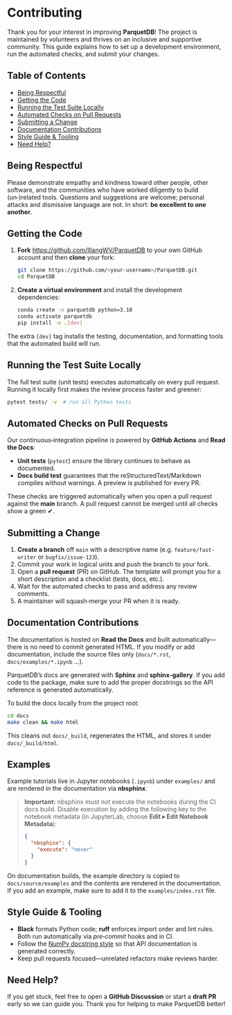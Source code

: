 # Contributing

Thank you for your interest in improving **ParquetDB**! The project is maintained by volunteers and thrives on an inclusive and supportive community. This guide explains how to set up a development environment, run the automated checks, and submit your changes.

## Table of Contents
- [Being Respectful](#being-respectful)
- [Getting the Code](#getting-the-code)
- [Running the Test Suite Locally](#running-the-test-suite-locally)
- [Automated Checks on Pull Requests](#automated-checks-on-pull-requests)
- [Submitting a Change](#submitting-a-change)
- [Documentation Contributions](#documentation-contributions)
- [Style Guide & Tooling](#style-guide--tooling)
- [Need Help?](#need-help)

## Being Respectful

Please demonstrate empathy and kindness toward other people, other software, and the communities who have worked diligently to build (un‑)related tools. Questions and suggestions are welcome; personal attacks and dismissive language are not. In short: **be excellent to one another**.

## Getting the Code

1. **Fork** <https://github.com/lllangWV/ParquetDB> to your own GitHub account and then **clone** your fork:

   ```bash
   git clone https://github.com/<your-username>/ParquetDB.git
   cd ParquetDB
   ```

2. **Create a virtual environment** and install the development dependencies:

   ```bash
   conda create -n parquetdb python=3.10
   conda activate parquetdb
   pip install -e .[dev]
   ```

The extra `[dev]` tag installs the testing, documentation, and formatting tools that the automated build will run.

## Running the Test Suite Locally

The full test suite (unit tests) executes automatically on every pull request. Running it locally first makes the review process faster and greener:

```bash
pytest tests/ -v  # run all Python tests
```

## Automated Checks on Pull Requests

Our continuous‑integration pipeline is powered by **GitHub Actions** and **Read the Docs**:

* **Unit tests** (`pytest`) ensure the library continues to behave as documented.
* **Docs build test** guarantees that the reStructuredText/Markdown compiles without warnings. A preview is published for every PR.

These checks are triggered automatically when you open a pull request against the **main** branch. A pull request cannot be merged until all checks show a green ✔︎.

## Submitting a Change

1. **Create a branch** off `main` with a descriptive name (e.g. `feature/fast-writer` or `bugfix/issue-123`).
2. Commit your work in logical units and push the branch to your fork.
3. Open a **pull request** (PR) on GitHub. The template will prompt you for a short description and a checklist (tests, docs, etc.).
4. Wait for the automated checks to pass and address any review comments.
5. A maintainer will squash‑merge your PR when it is ready.

## Documentation Contributions

The documentation is hosted on **Read the Docs** and built automatically—there is no need to commit generated HTML. If you modify or add documentation, include the source files only (`docs/*.rst`, `docs/examples/*.ipynb` …).

ParquetDB’s docs are generated with **Sphinx** and **sphinx‑gallery**. If you add code to the package, make sure to add the proper docstrings so the API reference is generated automatically.

To build the docs locally from the project root:

```bash
cd docs
make clean && make html
```

This cleans out `docs/_build`, regenerates the HTML, and stores it under `docs/_build/html`.

## Examples

Example tutorials live in Jupyter notebooks (`.ipynb`) under `examples/` and are rendered in the documentation via **nbsphinx**.

> **Important:** nbsphinx must *not* execute the notebooks during the CI docs build. Disable execution by adding the following key to the notebook metadata (in JupyterLab, choose **Edit ▸ Edit Notebook Metadata**):
>
> ```json
> {
>   "nbsphinx": {
>     "execute": "never"
>   }
> }
> ```

On documentation builds, the example directory is copied to `docs/source/examples` and the contents are rendered in the documentation. If you add an example, make sure to add it to the `examples/index.rst` file.

## Style Guide & Tooling

* **Black** formats Python code; **ruff** enforces import order and lint rules. Both run automatically via *pre‑commit* hooks and in CI.
* Follow the [NumPy docstring style](https://numpydoc.readthedocs.io/en/latest/format.html) so that API documentation is generated correctly.
* Keep pull requests focused—unrelated refactors make reviews harder.

## Need Help?

If you get stuck, feel free to open a **GitHub Discussion** or start a **draft PR** early so we can guide you. Thank you for helping to make ParquetDB better!

